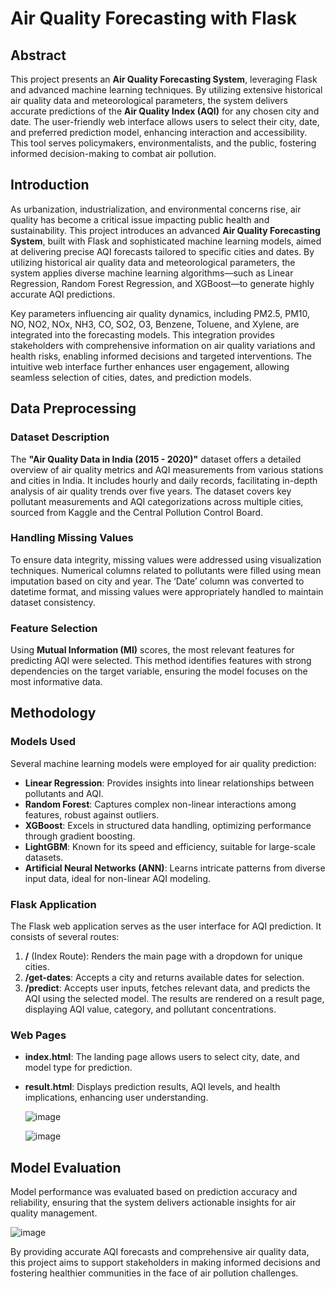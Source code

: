 # Air Quality Forecasting with Flask

## Abstract

This project presents an **Air Quality Forecasting System**, leveraging Flask and advanced machine learning techniques. By utilizing extensive historical air quality data and meteorological parameters, the system delivers accurate predictions of the **Air Quality Index (AQI)** for any chosen city and date. The user-friendly web interface allows users to select their city, date, and preferred prediction model, enhancing interaction and accessibility. This tool serves policymakers, environmentalists, and the public, fostering informed decision-making to combat air pollution.

## Introduction

As urbanization, industrialization, and environmental concerns rise, air quality has become a critical issue impacting public health and sustainability. This project introduces an advanced **Air Quality Forecasting System**, built with Flask and sophisticated machine learning models, aimed at delivering precise AQI forecasts tailored to specific cities and dates. By utilizing historical air quality data and meteorological parameters, the system applies diverse machine learning algorithms—such as Linear Regression, Random Forest Regression, and XGBoost—to generate highly accurate AQI predictions.

Key parameters influencing air quality dynamics, including PM2.5, PM10, NO, NO2, NOx, NH3, CO, SO2, O3, Benzene, Toluene, and Xylene, are integrated into the forecasting models. This integration provides stakeholders with comprehensive information on air quality variations and health risks, enabling informed decisions and targeted interventions. The intuitive web interface further enhances user engagement, allowing seamless selection of cities, dates, and prediction models.


## Data Preprocessing

### Dataset Description

The **"Air Quality Data in India (2015 - 2020)"** dataset offers a detailed overview of air quality metrics and AQI measurements from various stations and cities in India. It includes hourly and daily records, facilitating in-depth analysis of air quality trends over five years. The dataset covers key pollutant measurements and AQI categorizations across multiple cities, sourced from Kaggle and the Central Pollution Control Board.

### Handling Missing Values

To ensure data integrity, missing values were addressed using visualization techniques. Numerical columns related to pollutants were filled using mean imputation based on city and year. The ‘Date’ column was converted to datetime format, and missing values were appropriately handled to maintain dataset consistency.

### Feature Selection

Using **Mutual Information (MI)** scores, the most relevant features for predicting AQI were selected. This method identifies features with strong dependencies on the target variable, ensuring the model focuses on the most informative data.

## Methodology

### Models Used

Several machine learning models were employed for air quality prediction:

- **Linear Regression**: Provides insights into linear relationships between pollutants and AQI.
- **Random Forest**: Captures complex non-linear interactions among features, robust against outliers.
- **XGBoost**: Excels in structured data handling, optimizing performance through gradient boosting.
- **LightGBM**: Known for its speed and efficiency, suitable for large-scale datasets.
- **Artificial Neural Networks (ANN)**: Learns intricate patterns from diverse input data, ideal for non-linear AQI modeling.

### Flask Application

The Flask web application serves as the user interface for AQI prediction. It consists of several routes:

1. **/** (Index Route): Renders the main page with a dropdown for unique cities.
2. **/get-dates**: Accepts a city and returns available dates for selection.
3. **/predict**: Accepts user inputs, fetches relevant data, and predicts the AQI using the selected model. The results are rendered on a result page, displaying AQI value, category, and pollutant concentrations.

### Web Pages

- **index.html**: The landing page allows users to select city, date, and model type for prediction.
- **result.html**: Displays prediction results, AQI levels, and health implications, enhancing user understanding.

  ![image](https://github.com/user-attachments/assets/01a18257-c461-4ddc-88e5-ab37fa660756)
  
  ![image](https://github.com/user-attachments/assets/76f22711-c02e-46cf-b571-f7b7be48a952)



## Model Evaluation

Model performance was evaluated based on prediction accuracy and reliability, ensuring that the system delivers actionable insights for air quality management.

![image](https://github.com/user-attachments/assets/6c5aa721-1c5f-4b06-b51e-a9e3591fc1d1)


By providing accurate AQI forecasts and comprehensive air quality data, this project aims to support stakeholders in making informed decisions and fostering healthier communities in the face of air pollution challenges.
